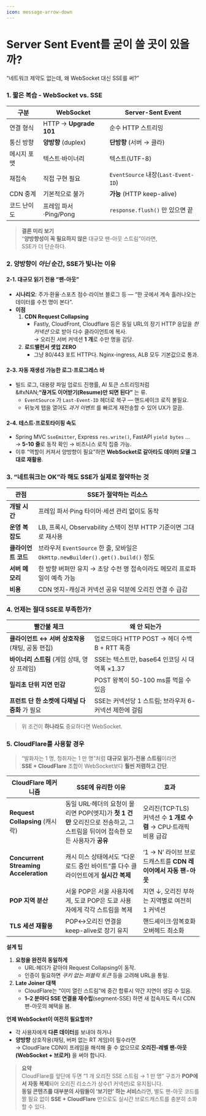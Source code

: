 ```yaml
---
icon: message-arrow-down
---
```


# Server Sent Event를 굳이 쓸 곳이 있을까?

“네트워크 제약도 없는데, 왜 WebSocket 대신 SSE를 써?”



### 1. 짧은 복습 - WebSocket vs. SSE

| 구분     | WebSocket              | Server-Sent Event                 |
| ------ | ---------------------- | --------------------------------- |
| 연결 형식  | HTTP → **Upgrade 101** | 순수 HTTP 스트리밍                      |
| 통신 방향  | **양방향** (duplex)       | **단방향** (서버 → 클라)                 |
| 메시지 포맷 | 텍스트·바이너리               | 텍스트(UTF-8)                        |
| 재접속    | 직접 구현 필요               | `EventSource` 내장(`Last-Event-ID`) |
| CDN 중계 | 기본적으로 불가               | **가능** (HTTP keep-alive)          |
| 코드 난이도 | 프레임 파서·Ping/Pong       | `response.flush()` 만 있으면 끝        |

> **결론 미리 보기**\
> “**양방향성이 꼭 필요하지 않은** 대규모 팬-아웃 스트림”이라면,\
> &#x20;SSE가 더 단순하다.

### 2. 양방향이 _아닌_ 순간, SSE가 빛나는 이유

#### 2-1. **대규모 읽기 전용 “팬-아웃”**

* **시나리오**: 주가·환율·스포츠 점수·라이브 블로그 등 — “한 곳에서 계속 흘러나오는 데이터를 수천 명이 본다”.
* **이점**
  1. **CDN Request Collapsing**
     * Fastly, CloudFront, Cloudflare 등은 동일 URL의 장기 HTTP 응답을 _한 커넥션_ 으로 받아 다수 클라이언트에 복사.\
       → 오리진 서버 커넥션 **1 개**로 수만 명을 감당.
  2. **로드밸런서 셋업 ZERO**
     * 그냥 80/443 포트 HTTP다. Nginx-ingress, ALB 모두 기본값으로 통과.

#### 2-3. **자동 재생성 가능한 로그·프로그레스 바**

* 빌드 로그, 대용량 파일 업로드 진행률, AI 토큰 스트리밍처럼\
  &#xNAN;**“끊겨도 이어받기(Resume)만 되면 된다”** 는 류.
  * `EventSource` 가 `Last-Event-ID` 헤더로 복구 — 핸드셰이크 로직 불필요.
  * 뒤늦게 탭을 열어도 _과거 이벤트_ 를 빠르게 재전송할 수 있어 UX가 깔끔.

#### 2-4. **테스트·프로토타이핑 속도**

* Spring MVC `SseEmitter`, Express `res.write()`, FastAPI `yield bytes` …\
  → **5-10 줄**로 동작 확인 → 비즈니스 로직 집중 가능.
* 이후 “역할이 커져서 양방향이 필요”하면 **WebSocket로 갈아타도 데이터 모델 그대로 재활용**.

### 3. “네트워크는 OK”라 해도 SSE가 **실제**로 절약하는 것

| 관점           | SSE가 절약하는 리소스                                                       |
| ------------ | ------------------------------------------------------------------- |
| **개발 시간**    | 프레임 파서·Ping 타이머·세션 관리 없이도 동작                                        |
| **운영 복잡도**   | LB, 프록시, Observability 스택이 전부 HTTP 기준이면 그대로 재사용                     |
| **클라이언트 코드** | 브라우저 `EventSource` 한 줄, 모바일은 `OkHttp.newBuilder().get().build()` 정도 |
| **서버 메모리**   | 한 방향 버퍼만 유지 → 초당 수천 명 접속이라도 메모리 프로파일이 예측 가능                         |
| **비용**       | CDN 엣지-캐싱과 커넥션 공유 덕분에 오리진 연결 수 급감                                   |

### 4. 언제는 **절대** SSE로 부족한가?

| 빨간불 체크                          | 왜 안 되는가                            |
| ------------------------------- | ---------------------------------- |
| **클라이언트 ↔ 서버 상호작용** (채팅, 공동 편집) | 업로드마다 HTTP POST → 헤더 수백 B + RTT 폭증 |
| **바이너리 스트림** (게임 상태, 영상 프레임)    | SSE는 텍스트만, base64 인코딩 시 대역폭 ×1.37  |
| **밀리초 단위 지연 민감**                | POST 왕복이 50-100 ms를 먹을 수 있음        |
| **프런트 단 한 소켓에 다채널 다중화** 가 필요    | SSE는 커넥션당 1 스트림; 브라우저 6-커넥션 제한에 걸림 |

> 위 조건이 **하나라도** 중요하다면 WebSocket.



### 5. CloudFlare를 사용할 경우

> “발화자는 1 명, 청취자는 1 만 명”처럼 **대규모 읽기-전용 스트림**이라면\
> **SSE + CloudFlare** 조합이 WebSocket보다 **훨씬 저렴하고 간단**.

| CloudFlare 메커니즘                       | SSE에 유리한 이유                                                                      | 효과                                             |
| ------------------------------------- | -------------------------------------------------------------------------------- | ---------------------------------------------- |
| **Request Collapsing** (캐시 락)         | 동일 URL·헤더의 요청이 몰리면 POP(엣지)가 **첫 1 건만** 오리진으로 전송하고, 그 스트림을 뒤이어 접속한 모든 사용자가 **공유** | 오리진(TCP·TLS) 커넥션 수 **1 개로 수렴** → CPU·트래픽 비용 급감 |
| **Concurrent Streaming Acceleration** | 캐시 미스 상태에서도 “다운로드 중인 바이트”를 다수 클라이언트에게 **실시간 복제**                                 | ‘1 → N’ 라이브 브로드캐스트를 **CDN 레이어에서 자동 팬-아웃**      |
| **POP 지역 분산**                         | 서울 POP은 서울 사용자에게, 도쿄 POP은 도쿄 사용자에게 각각 스트림을 복제                                    | 지연 ↓, 오리진 부하는 지역별로 여전히 1 커넥션                   |
| **TLS 세션 재활용**                        | POP↔오리진 연결을 keep-alive로 장기 유지                                                    | 핸드셰이크·암복호화 오버헤드 최소화                            |

**설계 팁**

1. **요청을 완전히 동일하게**
   * URL·헤더가 같아야 Request Collapsing이 동작.
   * 인증이 필요하면 _쿠키 없는 퍼블릭 토큰_ 등을 고려해 URL을 통일.
2. **Late Joiner 대책**
   * CloudFlare는 “이미 열린 스트림”에 중간 합류시 약간 지연이 생길 수 있음.
   * **1–2 분마다 SSE 연결을 재수립**(segment-SSE) 하면 새 접속자도 즉시 CDN 팬-아웃의 혜택을 봄.

**언제 WebSocket이 여전히 필요할까?**

* 각 사용자에게 **다른 데이터**를 보내야 하거나
* **양방향** 상호작용(채팅, 버퍼 없는 RT 게임)이 필수라면\
  → CloudFlare CDN이 프레임을 해석해 줄 수 없으므로 **오리진-레벨 팬-아웃(WebSocket + 브로커)** 을 써야 합니다.

> **요약**\
> CloudFlare를 앞단에 두면 “1 개 오리진 SSE 스트림 → 1 만 명” 구조가 **POP에서 자동 복제**되어 오리진 리소스가 상수(1 커넥션)로 유지됩니다.\
> **동일 콘텐츠를 대부분의 사람들이 ‘보기만’ 하는 서비스**라면, 별도 팬-아웃 코드를 짤 필요 없이 **SSE + CloudFlare** 만으로도 실시간 브로드캐스트를 충분히 소화할 수 있다.
